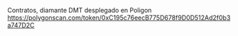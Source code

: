Contratos, diamante DMT desplegado en Poligon
https://polygonscan.com/token/0xC195c76eecB775D678f9D0D512Ad2f0b3a747D2C
